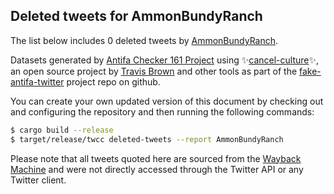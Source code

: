 ## Deleted tweets for AmmonBundyRanch

The list below includes 0 deleted tweets by
[AmmonBundyRanch](https://twitter.com/AmmonBundyRanch).



Datasets generated by [Antifa Checker 161 Project](https://twitter.com/antifacheck161) using ✨[cancel-culture](https://github.com/travisbrown/cancel-culture)✨, an open source project by 
[Travis Brown](https://twitter.com/travisbrown) and other tools as part of the 
[fake-antifa-twitter](https://github.com/antifacheck161/fake-antifa-twitter) project repo on github.

You can create your own updated version of this document by checking out and configuring the
repository and then running the following commands:

```bash
$ cargo build --release
$ target/release/twcc deleted-tweets --report AmmonBundyRanch
```

Please note that all tweets quoted here are sourced from the
[Wayback Machine](https://web.archive.org) and were not directly accessed through the Twitter API or
any Twitter client.

